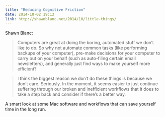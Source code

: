 ```yaml
---
title: "Reducing Cognitive Friction" 
date: 2014-10-02 19:13
link: http://shawnblanc.net/2014/10/little-things/
---
```

Shawn Blanc: 

> Computers are great at doing the boring, automated stuff we don’t like to do. So why not automate common tasks (like performing backups of your computer), pre-make decisions for your computer to carry out on your behalf (such as auto-filing certain email newsletters), and generally just find ways to make yourself more efficient?

> I think the biggest reason we don’t do these things is because we don’t care. Seriously. In the moment, it seems easier to just continue suffering through our broken and inefficient workflows that it does to take a step back and consider if there’s a better way.

A smart look at some Mac software and workflows that can save yourself time in the long run. 